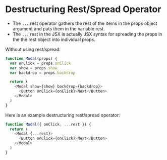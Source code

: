 # Destructuring Rest/Spread Operator

* The `...` rest operator gathers the rest of the items in the props object argument and puts them in the variable rest.
* The `...` rest in the JSX is actually JSX syntax for spreading the props in the the rest object into individual props.

Without using rest/spread:

```js
function Modal(props) {
  var onClick = props.onClick
  var show = props.show
  var backdrop = props.backdrop

  return (
    <Modal show={show} backdrop={backdrop}>
      <Button onClick={onClick}>Next</Button>
    </Modal>
  )
}
```

Here is an example destructuring rest/spread operator:

```js
function Modal({ onClick, ...rest }) {
  return (
    <Modal {...rest}>
      <Button onClick={onClick}>Next</Button>
    </Modal>
  )
}
```
